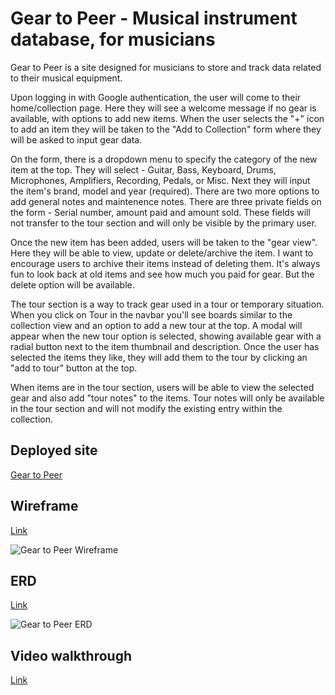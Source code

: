 # Gear to Peer - Musical instrument database, for musicians
Gear to Peer is a site designed for musicians to store and track data related to their musical equipment.

Upon logging in with Google authentication, the user will come to their home/collection page. Here they will see a welcome message if no gear is available, with options to add new items. When the user selects the "+" icon to add an item they will be taken to the "Add to Collection" form where they will be asked to input gear data. 

On the form, there is a dropdown menu to specify the category of the new item at the top. They will select - Guitar, Bass, Keyboard, Drums, Microphones, Amplifiers, Recording, Pedals, or Misc. Next they will input the item's brand, model and year (required). There are two more options to add general notes and maintenence notes. There are three private fields on the form - Serial number, amount paid and amount sold. These fields will not transfer to the tour section and will only be visible by the primary user.

Once the new item has been added, users will be taken to the "gear view". Here they will be able to view, update or delete/archive the item. I want to encourage users to archive their items instead of deleting them. It's always fun to look back at old items and see how much you paid for gear. But the delete option will be available.

The tour section is a way to track gear used in a tour or temporary situation. When you click on Tour in the navbar you'll see boards similar to the collection view and an option to add a new tour at the top. A modal will appear when the new tour option is selected, showing available gear with a radial button next to the item thumbnail and description. Once the user has selected the items they like, they will add them to the tour by clicking an "add to tour" button at the top.

When items are in the tour section, users will be able to view the selected gear and also add "tour notes" to the items. Tour notes will only be available in the tour section and will not modify the existing entry within the collection.

## Deployed site
[Gear to Peer](https://geartopeer.netlify.app/)

## Wireframe
[Link](https://www.figma.com/file/5Nj2gvH6QGMjEveFnYoTyG/GeartoPeer?node-id=0%3A1)

![Gear to Peer Wireframe](https://user-images.githubusercontent.com/67588177/100633044-2f7b8d00-32f3-11eb-9ad2-030aa74f584d.png)

## ERD
[Link](https://lucid.app/lucidchart/invitations/accept/fc576bd8-3550-4e4d-a344-e10a36e53c7e)

![Gear to Peer ERD](https://user-images.githubusercontent.com/67588177/100633010-27bbe880-32f3-11eb-92fc-9ee23889c981.png)

## Video walkthrough
[Link](https://www.loom.com/share/d0c80d13fdc94d67b151be54075ef261)